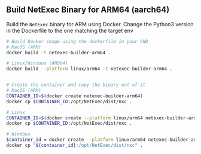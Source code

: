 ## Build NetExec Binary for ARM64 (aarch64)

Build the `NetExec` binary for ARM using Docker. Change the Python3 version in the Dockerfile to the one matching the target env

```bash
# Build Docker image using the dockerfile in your CWD
# MacOS (ARM)
docker build -t netexec-builder-arm64 .

# Linux/Windows (AMD64)
docker build --platform linux/arm64 -t netexec-builder-arm64 .


# Create the container and copy the binary out of it
# MacOS (ARM)
CONTAINER_ID=$(docker create netexec-builder-arm64)
docker cp $CONTAINER_ID:/opt/NetExec/dist/nxc .

# Linux
CONTAINER_ID=$(docker create --platform linux/arm64 netexec-builder-arm64)
docker cp $CONTAINER_ID:/opt/NetExec/dist/nxc .

# Windows
$container_id = docker create --platform linux/arm64 netexec-builder-arm64
docker cp "${container_id}:/opt/NetExec/dist/nxc" .
